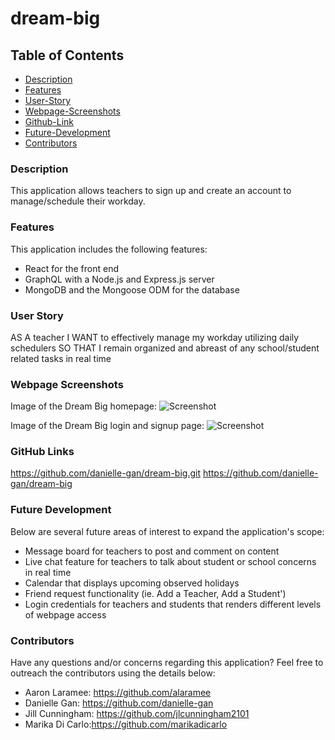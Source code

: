 # dream-big

## Table of Contents

- [Description](#description)
- [Features](#features)
- [User-Story](#user-story)
- [Webpage-Screenshots](#webpage-screenshots)
- [Github-Link](#github-link)
- [Future-Development](#future-development)
- [Contributors](#contributors)

### Description

This application allows teachers to sign up and create an account to manage/schedule their workday.

### Features

This application includes the following features:

- React for the front end
- GraphQL with a Node.js and Express.js server
- MongoDB and the Mongoose ODM for the database

### User Story

AS A teacher
I WANT to effectively manage my workday utilizing daily schedulers
SO THAT I remain organized and abreast of any school/student related tasks in real time

### Webpage Screenshots

Image of the Dream Big homepage:
![Screenshot](<assets/images/Screenshot%20(45).png>)

Image of the Dream Big login and signup page:
![Screenshot](<assets/images/Screenshot%20(46).png>)

### GitHub Links

https://github.com/danielle-gan/dream-big.git
https://github.com/danielle-gan/dream-big

### Future Development

Below are several future areas of interest to expand the application's scope:

- Message board for teachers to post and comment on content
- Live chat feature for teachers to talk about student or school concerns in real time
- Calendar that displays upcoming observed holidays
- Friend request functionality (ie. Add a Teacher, Add a Student')
- Login credentials for teachers and students that renders different levels of webpage access

### Contributors

Have any questions and/or concerns regarding this application? Feel free to outreach the contributors using the details below:

- Aaron Laramee: https://github.com/alaramee
- Danielle Gan: https://github.com/danielle-gan
- Jill Cunningham: https://github.com/jlcunningham2101
- Marika Di Carlo:https://github.com/marikadicarlo
